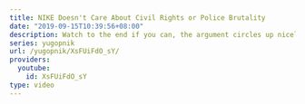 ```yaml
---
title: NIKE Doesn't Care About Civil Rights or Police Brutality
date: "2019-09-15T10:39:56+08:00"
description: Watch to the end if you can, the argument circles up nicely in my opinion.
series: yugopnik
url: /yugopnik/XsFUiFdO_sY/
providers:
  youtube:
    id: XsFUiFdO_sY
type: video
---
```

